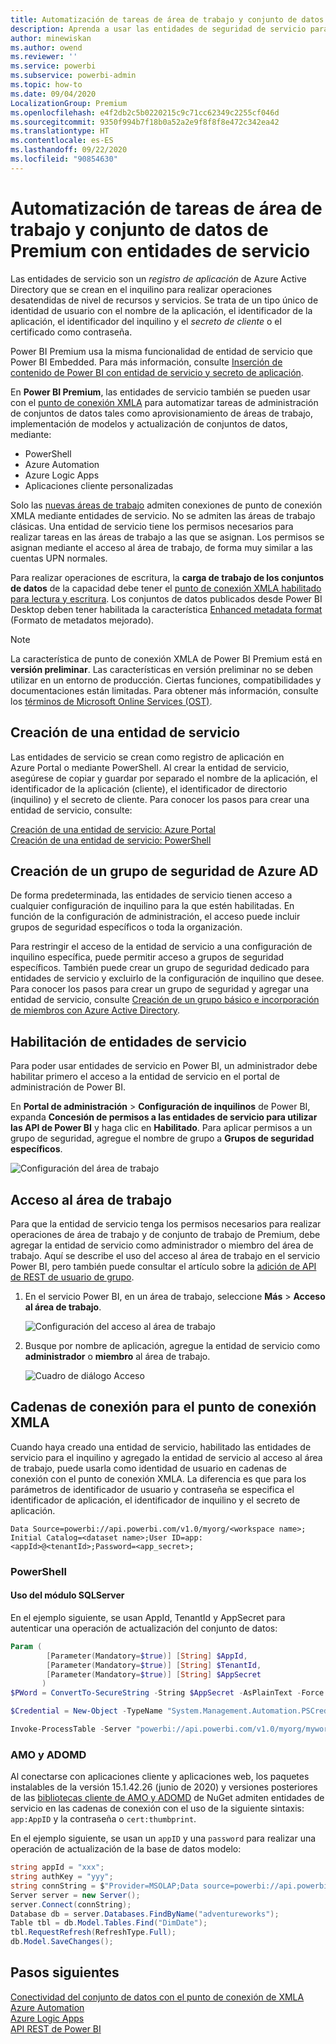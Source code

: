 ```yaml
---
title: Automatización de tareas de área de trabajo y conjunto de datos de Power BI Premium con entidades de servicio | Microsoft Docs
description: Aprenda a usar las entidades de seguridad de servicio para automatizar las tareas de administración de área de trabajo y conjunto de datos de Power BI Premium.
author: minewiskan
ms.author: owend
ms.reviewer: ''
ms.service: powerbi
ms.subservice: powerbi-admin
ms.topic: how-to
ms.date: 09/04/2020
LocalizationGroup: Premium
ms.openlocfilehash: e4f2db2c5b0220215c9c71cc62349c2255cf046d
ms.sourcegitcommit: 9350f994b7f18b0a52a2e9f8f8f8e472c342ea42
ms.translationtype: HT
ms.contentlocale: es-ES
ms.lasthandoff: 09/22/2020
ms.locfileid: "90854630"
---
```

# <a name="automate-premium-workspace-and-dataset-tasks-with-service-principals"></a>Automatización de tareas de área de trabajo y conjunto de datos de Premium con entidades de servicio

Las entidades de servicio son un *registro de aplicación* de Azure Active Directory que se crean en el inquilino para realizar operaciones desatendidas de nivel de recursos y servicios. Se trata de un tipo único de identidad de usuario con el nombre de la aplicación, el identificador de la aplicación, el identificador del inquilino y el *secreto de cliente* o el certificado como contraseña.

Power BI Premium usa la misma funcionalidad de entidad de servicio que Power BI Embedded. Para más información, consulte [Inserción de contenido de Power BI con entidad de servicio y secreto de aplicación](../developer/embedded/embed-service-principal.md).

En **Power BI Premium**, las entidades de servicio también se pueden usar con el [punto de conexión XMLA](service-premium-connect-tools.md) para automatizar tareas de administración de conjuntos de datos tales como aprovisionamiento de áreas de trabajo, implementación de modelos y actualización de conjuntos de datos, mediante:

- PowerShell
- Azure Automation
- Azure Logic Apps
- Aplicaciones cliente personalizadas

Solo las [nuevas áreas de trabajo](../collaborate-share/service-new-workspaces.md) admiten conexiones de punto de conexión XMLA mediante entidades de servicio. No se admiten las áreas de trabajo clásicas. Una entidad de servicio tiene los permisos necesarios para realizar tareas en las áreas de trabajo a las que se asignan. Los permisos se asignan mediante el acceso al área de trabajo, de forma muy similar a las cuentas UPN normales.

Para realizar operaciones de escritura, la **carga de trabajo de los conjuntos de datos** de la capacidad debe tener el [punto de conexión XMLA habilitado para lectura y escritura](service-premium-connect-tools.md#enable-xmla-read-write). Los conjuntos de datos publicados desde Power BI Desktop deben tener habilitada la característica [Enhanced metadata format](../connect-data/desktop-enhanced-dataset-metadata.md) (Formato de metadatos mejorado).

> [!NOTE]
> La característica de punto de conexión XMLA de Power BI Premium está en **versión preliminar**. Las características en versión preliminar no se deben utilizar en un entorno de producción. Ciertas funciones, compatibilidades y documentaciones están limitadas.  Para obtener más información, consulte los [términos de Microsoft Online Services (OST)](https://www.microsoft.com/licensing/product-licensing/products?rtc=1).

## <a name="create-a-service-principal"></a>Creación de una entidad de servicio

Las entidades de servicio se crean como registro de aplicación en Azure Portal o mediante PowerShell. Al crear la entidad de servicio, asegúrese de copiar y guardar por separado el nombre de la aplicación, el identificador de la aplicación (cliente), el identificador de directorio (inquilino) y el secreto de cliente. Para conocer los pasos para crear una entidad de servicio, consulte:

[Creación de una entidad de servicio: Azure Portal](/azure/active-directory/develop/howto-create-service-principal-portal)   
[Creación de una entidad de servicio: PowerShell](/azure/active-directory/develop/howto-authenticate-service-principal-powershell)

## <a name="create-an-azure-ad-security-group"></a>Creación de un grupo de seguridad de Azure AD

De forma predeterminada, las entidades de servicio tienen acceso a cualquier configuración de inquilino para la que estén habilitadas. En función de la configuración de administración, el acceso puede incluir grupos de seguridad específicos o toda la organización.

Para restringir el acceso de la entidad de servicio a una configuración de inquilino específica, puede permitir acceso a grupos de seguridad específicos. También puede crear un grupo de seguridad dedicado para entidades de servicio y excluirlo de la configuración de inquilino que desee. Para conocer los pasos para crear un grupo de seguridad y agregar una entidad de servicio, consulte [Creación de un grupo básico e incorporación de miembros con Azure Active Directory](/azure/active-directory/fundamentals/active-directory-groups-create-azure-portal).

## <a name="enable-service-principals"></a>Habilitación de entidades de servicio

Para poder usar entidades de servicio en Power BI, un administrador debe habilitar primero el acceso a la entidad de servicio en el portal de administración de Power BI.

En **Portal de administración** > **Configuración de inquilinos** de Power BI, expanda **Concesión de permisos a las entidades de servicio para utilizar las API de Power BI** y haga clic en **Habilitado**. Para aplicar permisos a un grupo de seguridad, agregue el nombre de grupo a **Grupos de seguridad específicos**.

![Configuración del área de trabajo](media/service-premium-service-principal/admin-portal.png)

## <a name="workspace-access"></a>Acceso al área de trabajo

Para que la entidad de servicio tenga los permisos necesarios para realizar operaciones de área de trabajo y de conjunto de trabajo de Premium, debe agregar la entidad de servicio como administrador o miembro del área de trabajo. Aquí se describe el uso del acceso al área de trabajo en el servicio Power BI, pero también puede consultar el artículo sobre la [adición de API de REST de usuario de grupo](/rest/api/power-bi/groups/addgroupuser).

1. En el servicio Power BI, en un área de trabajo, seleccione **Más** > **Acceso al área de trabajo**.

    ![Configuración del acceso al área de trabajo](media/service-premium-service-principal/workspace-access.png)

2. Busque por nombre de aplicación, agregue la entidad de servicio como **administrador** o **miembro** al área de trabajo.

    ![Cuadro de diálogo Acceso](media/service-premium-service-principal/add-service-principal-in-the-UI.png)

## <a name="connection-strings-for-the-xmla-endpoint"></a>Cadenas de conexión para el punto de conexión XMLA

Cuando haya creado una entidad de servicio, habilitado las entidades de servicio para el inquilino y agregado la entidad de servicio al acceso al área de trabajo, puede usarla como identidad de usuario en cadenas de conexión con el punto de conexión XMLA. La diferencia es que para los parámetros de identificador de usuario y contraseña se especifica el identificador de aplicación, el identificador de inquilino y el secreto de aplicación.

`Data Source=powerbi://api.powerbi.com/v1.0/myorg/<workspace name>; Initial Catalog=<dataset name>;User ID=app:<appId>@<tenantId>;Password=<app_secret>;`

### <a name="powershell"></a>PowerShell

#### <a name="using-sqlserver-module"></a>Uso del módulo SQLServer

En el ejemplo siguiente, se usan AppId, TenantId y AppSecret para autenticar una operación de actualización del conjunto de datos:

```powershell
Param (
        [Parameter(Mandatory=$true)] [String] $AppId,
        [Parameter(Mandatory=$true)] [String] $TenantId,
        [Parameter(Mandatory=$true)] [String] $AppSecret
       )
$PWord = ConvertTo-SecureString -String $AppSecret -AsPlainText -Force

$Credential = New-Object -TypeName "System.Management.Automation.PSCredential" -ArgumentList $AppId, $PWord

Invoke-ProcessTable -Server "powerbi://api.powerbi.com/v1.0/myorg/myworkspace" -TableName "mytable" -DatabaseName "mydataset" -RefreshType "Full" -ServicePrincipal -ApplicationId $AppId -TenantId $TenantId -Credential $Credential
```

### <a name="amo-and-adomd"></a>AMO y ADOMD

Al conectarse con aplicaciones cliente y aplicaciones web, los paquetes instalables de la versión 15.1.42.26 (junio de 2020) y versiones posteriores de las [bibliotecas cliente de AMO y ADOMD](/azure/analysis-services/analysis-services-data-providers) de NuGet admiten entidades de servicio en las cadenas de conexión con el uso de la siguiente sintaxis: `app:AppID` y la contraseña o `cert:thumbprint`.

En el ejemplo siguiente, se usan un `appID` y una `password` para realizar una operación de actualización de la base de datos modelo:

```csharp
string appId = "xxx";
string authKey = "yyy";
string connString = $"Provider=MSOLAP;Data source=powerbi://api.powerbi.com/v1.0/<tenant>/<workspacename>;Initial catalog=<datasetname>;User ID=app:{appId};Password={authKey};";
Server server = new Server();
server.Connect(connString);
Database db = server.Databases.FindByName("adventureworks");
Table tbl = db.Model.Tables.Find("DimDate");
tbl.RequestRefresh(RefreshType.Full);
db.Model.SaveChanges();
```

## <a name="next-steps"></a>Pasos siguientes

[Conectividad del conjunto de datos con el punto de conexión de XMLA](service-premium-connect-tools.md)  
[Azure Automation](/azure/automation)  
[Azure Logic Apps](/azure/logic-apps/)  
[API REST de Power BI](/rest/api/power-bi/)